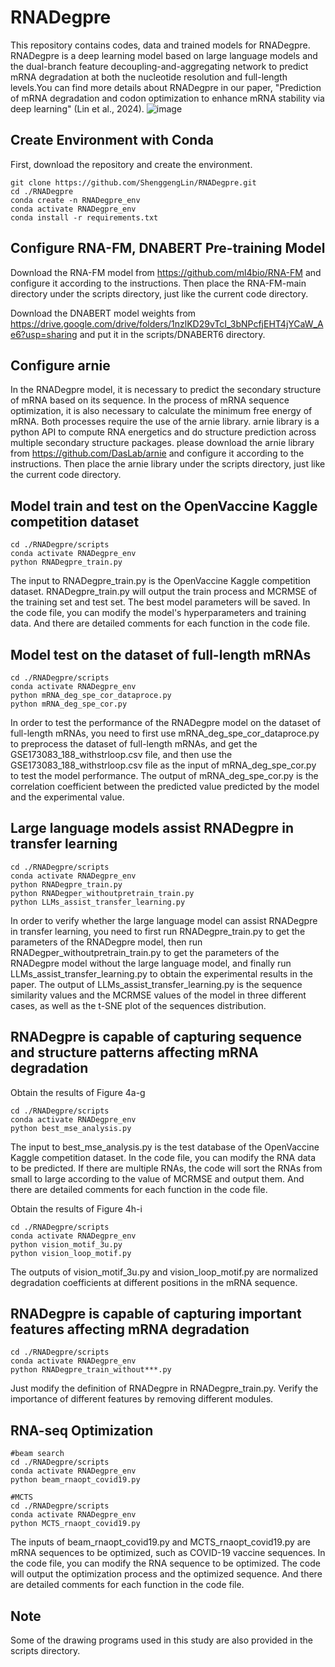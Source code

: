 # RNADegpre

This repository contains codes, data and trained models for RNADegpre. RNADegpre is a deep learning model based on large language models and the dual-branch feature decoupling-and-aggregating network to predict mRNA degradation at both the nucleotide resolution and full-length levels.You can find more details about RNADegpre in our paper, "Prediction of mRNA degradation and codon optimization to enhance mRNA stability via deep learning" (Lin et al., 2024).
![image](https://github.com/ShenggengLin/RNADegpre/blob/main/pictures/model-optimization2.tif)
## Create Environment with Conda

First, download the repository and create the environment.

```
git clone https://github.com/ShenggengLin/RNADegpre.git
cd ./RNADegpre
conda create -n RNADegpre_env
conda activate RNADegpre_env
conda install -r requirements.txt
```

## Configure RNA-FM, DNABERT Pre-training Model

Download the RNA-FM model from https://github.com/ml4bio/RNA-FM and configure it according to the instructions. Then place the RNA-FM-main directory under the scripts directory, just like the current code directory.

Download the DNABERT model weights from https://drive.google.com/drive/folders/1nzlKD29vTcI_3bNPcfjEHT4jYCaW_Ae6?usp=sharing and put it in the scripts/DNABERT6 directory.

## Configure arnie
In the RNADegpre model, it is necessary to predict the secondary structure of mRNA based on its sequence. In the process of mRNA sequence optimization, it is also necessary to calculate the minimum free energy of mRNA. Both processes require the use of the arnie library. arnie library is a python API to compute RNA energetics and do structure prediction across multiple secondary structure packages. please download the arnie library from https://github.com/DasLab/arnie and configure it according to the instructions. Then place the arnie library under the scripts directory, just like the current code directory.
## Model train and test on the OpenVaccine Kaggle competition dataset
```
cd ./RNADegpre/scripts
conda activate RNADegpre_env
python RNADegpre_train.py
```
The input to RNADegpre_train.py is the OpenVaccine Kaggle competition dataset. RNADegpre_train.py will output the train process and MCRMSE of the training set and test set. The best model parameters will be saved. In the code file, you can modify the model's hyperparameters and training data. And there are detailed comments for each function in the code file.

## Model test on the dataset of full-length mRNAs
```
cd ./RNADegpre/scripts
conda activate RNADegpre_env
python mRNA_deg_spe_cor_dataproce.py
python mRNA_deg_spe_cor.py
```
In order to test the performance of the RNADegpre model on the dataset of full-length mRNAs, you need to first use mRNA_deg_spe_cor_dataproce.py to preprocess the dataset of full-length mRNAs, and get the GSE173083_188_withstrloop.csv file, and then use the GSE173083_188_withstrloop.csv file as the input of mRNA_deg_spe_cor.py to test the model performance. The output of mRNA_deg_spe_cor.py is the correlation coefficient between the predicted value predicted by the model and the experimental value.

## Large language models assist RNADegpre in transfer learning
```
cd ./RNADegpre/scripts
conda activate RNADegpre_env
python RNADegpre_train.py
python RNADegper_withoutpretrain_train.py
python LLMs_assist_transfer_learning.py
```
In order to verify whether the large language model can assist RNADegpre in transfer learning, you need to first run RNADegpre_train.py to get the parameters of the RNADegpre model, then run RNADegper_withoutpretrain_train.py to get the parameters of the RNADegpre model without the large language model, and finally run LLMs_assist_transfer_learning.py to obtain the experimental results in the paper. The output of LLMs_assist_transfer_learning.py is the sequence similarity values and the MCRMSE values of the model in three different cases, as well as the t-SNE plot of the sequences distribution.

## RNADegpre is capable of capturing sequence and structure patterns affecting mRNA degradation

Obtain the results of Figure 4a-g
```
cd ./RNADegpre/scripts
conda activate RNADegpre_env
python best_mse_analysis.py
```
The input to best_mse_analysis.py is the test database of the OpenVaccine Kaggle competition dataset. In the code file, you can modify the RNA data to be predicted. If there are multiple RNAs, the code will sort the RNAs from small to large according to the value of MCRMSE and output them. And there are detailed comments for each function in the code file.

Obtain the results of Figure 4h-i
```
cd ./RNADegpre/scripts
conda activate RNADegpre_env
python vision_motif_3u.py
python vision_loop_motif.py
```
The outputs of vision_motif_3u.py and vision_loop_motif.py are normalized degradation coefficients at different positions in the mRNA sequence.

## RNADegpre is capable of capturing important features affecting mRNA degradation
```
cd ./RNADegpre/scripts
conda activate RNADegpre_env
python RNADegpre_train_without***.py
```
Just modify the definition of RNADegpre in RNADegpre_train.py. Verify the importance of different features by removing different modules.
## RNA-seq Optimization
```
#beam search
cd ./RNADegpre/scripts
conda activate RNADegpre_env
python beam_rnaopt_covid19.py

#MCTS
cd ./RNADegpre/scripts
conda activate RNADegpre_env
python MCTS_rnaopt_covid19.py
```
The inputs of beam_rnaopt_covid19.py and MCTS_rnaopt_covid19.py are mRNA sequences to be optimized, such as COVID-19 vaccine sequences. In the code file, you can modify the RNA sequence to be optimized. The code will output the optimization process and the optimized sequence. And there are detailed comments for each function in the code file.

## Note
Some of the drawing programs used in this study are also provided in the scripts directory.
